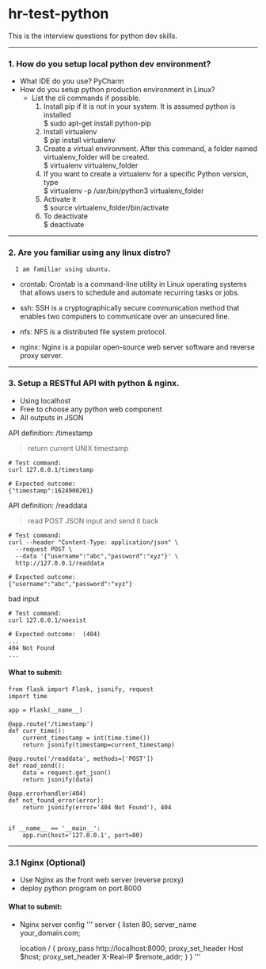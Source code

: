 # hr-test-python

This is the interview questions for python dev skills.

---
### 1. How do you setup local python dev environment?  
- What IDE do you use?
  PyCharm
- How do you setup python production environment in Linux?
  - List the cli commands if possible.
    1. Install pip if it is not in your system. It is assumed python is installed\
      $ sudo apt-get install python-pip
    2. Install virtualenv\
      $ pip install virtualenv
    3. Create a virtual environment. After this command, a folder named virtualenv_folder will be created.\
      $ virtualenv virtualenv_folder
    4. If you want to create a virtualenv for a specific Python version, type\
      $ virtualenv -p /usr/bin/python3 virtualenv_folder
    5. Activate it\
      $ source virtualenv_folder/bin/activate
    6. To deactivate\
      $ deactivate
    

---
### 2. Are you familiar using any linux distro?
      I am familiar using ubuntu.
- crontab: Crontab is a command-line utility in Linux operating systems that allows users to schedule and automate recurring tasks or jobs.
  
- ssh: SSH is a cryptographically secure communication method that enables two computers to communicate over an unsecured line. 
  
- nfs:  NFS is a distributed file system protocol.
  
- nginx: Nginx is a popular open-source web server software and reverse proxy server.

  
---
### 3. Setup a RESTful API with python & nginx.
- Using localhost
- Free to choose any python web component
- All outputs in JSON

API definition: /timestamp
> return current UNIX timestamp
```
# Test command:
curl 127.0.0.1/timestamp

# Expected outcome:
{"timestamp":1624900201}
```

API definition: /readdata
> read POST JSON input and send it back
```
# Test command:
curl --header "Content-Type: application/json" \
  --request POST \
  --data '{"username":"abc","password":"xyz"}' \
  http://127.0.0.1/readdata

# Expected outcome:
{"username":"abc","password":"xyz"}
```

bad input
```
# Test command:
curl 127.0.0.1/noexist

# Expected outcome:  (404)
... 
404 Not Found 
...
```

#### What to submit:
```
from flask import Flask, jsonify, request
import time

app = Flask(__name__)

@app.route('/timestamp')
def curr_time():
    current_timestamp = int(time.time())
    return jsonify(timestamp=current_timestamp)

@app.route('/readdata', methods=['POST'])
def read_send():
    data = request.get_json()
    return jsonify(data)

@app.errorhandler(404)
def not_found_error(error):
    return jsonify(error='404 Not Found'), 404


if __name__ == '__main__':
    app.run(host='127.0.0.1', port=80)
```
---
### 3.1 Nginx (Optional)
- Use Nginx as the front web server (reverse proxy)
- deploy python program on port 8000

#### What to submit:
- Nginx server config
'''
  server {
    listen 80;
    server_name your_domain.com;

    location / {
        proxy_pass http://localhost:8000;
        proxy_set_header Host $host;
        proxy_set_header X-Real-IP $remote_addr;
    }
}
'''

